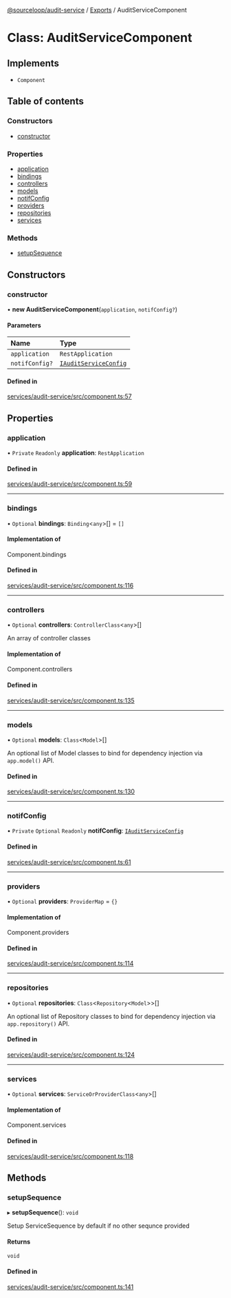 [@sourceloop/audit-service](../README.md) / [Exports](../modules.md) / AuditServiceComponent

# Class: AuditServiceComponent

## Implements

- `Component`

## Table of contents

### Constructors

- [constructor](AuditServiceComponent.md#constructor)

### Properties

- [application](AuditServiceComponent.md#application)
- [bindings](AuditServiceComponent.md#bindings)
- [controllers](AuditServiceComponent.md#controllers)
- [models](AuditServiceComponent.md#models)
- [notifConfig](AuditServiceComponent.md#notifconfig)
- [providers](AuditServiceComponent.md#providers)
- [repositories](AuditServiceComponent.md#repositories)
- [services](AuditServiceComponent.md#services)

### Methods

- [setupSequence](AuditServiceComponent.md#setupsequence)

## Constructors

### constructor

• **new AuditServiceComponent**(`application`, `notifConfig?`)

#### Parameters

| Name | Type |
| :------ | :------ |
| `application` | `RestApplication` |
| `notifConfig?` | [`IAuditServiceConfig`](../interfaces/IAuditServiceConfig.md) |

#### Defined in

[services/audit-service/src/component.ts:57](https://github.com/sourcefuse/loopback4-microservice-catalog/blob/d35fdb3f0/services/audit-service/src/component.ts#L57)

## Properties

### application

• `Private` `Readonly` **application**: `RestApplication`

#### Defined in

[services/audit-service/src/component.ts:59](https://github.com/sourcefuse/loopback4-microservice-catalog/blob/d35fdb3f0/services/audit-service/src/component.ts#L59)

___

### bindings

• `Optional` **bindings**: `Binding`<`any`\>[] = `[]`

#### Implementation of

Component.bindings

#### Defined in

[services/audit-service/src/component.ts:116](https://github.com/sourcefuse/loopback4-microservice-catalog/blob/d35fdb3f0/services/audit-service/src/component.ts#L116)

___

### controllers

• `Optional` **controllers**: `ControllerClass`<`any`\>[]

An array of controller classes

#### Implementation of

Component.controllers

#### Defined in

[services/audit-service/src/component.ts:135](https://github.com/sourcefuse/loopback4-microservice-catalog/blob/d35fdb3f0/services/audit-service/src/component.ts#L135)

___

### models

• `Optional` **models**: `Class`<`Model`\>[]

An optional list of Model classes to bind for dependency injection
via `app.model()` API.

#### Defined in

[services/audit-service/src/component.ts:130](https://github.com/sourcefuse/loopback4-microservice-catalog/blob/d35fdb3f0/services/audit-service/src/component.ts#L130)

___

### notifConfig

• `Private` `Optional` `Readonly` **notifConfig**: [`IAuditServiceConfig`](../interfaces/IAuditServiceConfig.md)

#### Defined in

[services/audit-service/src/component.ts:61](https://github.com/sourcefuse/loopback4-microservice-catalog/blob/d35fdb3f0/services/audit-service/src/component.ts#L61)

___

### providers

• `Optional` **providers**: `ProviderMap` = `{}`

#### Implementation of

Component.providers

#### Defined in

[services/audit-service/src/component.ts:114](https://github.com/sourcefuse/loopback4-microservice-catalog/blob/d35fdb3f0/services/audit-service/src/component.ts#L114)

___

### repositories

• `Optional` **repositories**: `Class`<`Repository`<`Model`\>\>[]

An optional list of Repository classes to bind for dependency injection
via `app.repository()` API.

#### Defined in

[services/audit-service/src/component.ts:124](https://github.com/sourcefuse/loopback4-microservice-catalog/blob/d35fdb3f0/services/audit-service/src/component.ts#L124)

___

### services

• `Optional` **services**: `ServiceOrProviderClass`<`any`\>[]

#### Implementation of

Component.services

#### Defined in

[services/audit-service/src/component.ts:118](https://github.com/sourcefuse/loopback4-microservice-catalog/blob/d35fdb3f0/services/audit-service/src/component.ts#L118)

## Methods

### setupSequence

▸ **setupSequence**(): `void`

Setup ServiceSequence by default if no other sequnce provided

#### Returns

`void`

#### Defined in

[services/audit-service/src/component.ts:141](https://github.com/sourcefuse/loopback4-microservice-catalog/blob/d35fdb3f0/services/audit-service/src/component.ts#L141)
